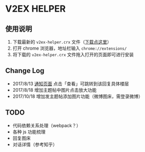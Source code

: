 # V2EX HELPER

## 使用说明

1. 下载最新的 `v2ex-helper.crx` 文件（[下载点这里](https://github.com/hanzichi/v2ex-helper/releases)）
2. 打开 chrome 浏览器，地址栏输入 `chrome://extensions/`
3. 将下载的 `v2ex-helper.crx` 文件拖入打开的页面即可进行安装

## Change Log

- 2017/8/13 [通知页面](https://www.v2ex.com/notifications) 点击「查看」可跳转到该回复具体楼层
- 2017/8/18 增加主题帖中图片点击放大功能
- 2017/10/18 增加发主题帖添加图片功能（微博图床，需登录微博）

## TODO

- 代码依赖关系处理（webpack？）
- 各种 js 功能梳理 
- 回复图床
- 对话详情（参考知乎）